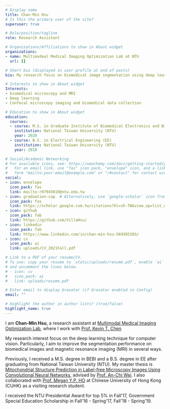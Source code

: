 ```yaml
---
# Display name
title: Chan-Min Hsu
# Is this the primary user of the site?
superuser: true

# Role/position/tagline
role: Research Assistant

# Organizations/Affiliations to show in About widget
organizations:
- name: Multimodeal Medical Imaging Optimization Lab at NTU
  url: []

# Short bio (displayed in user profile at end of posts)
bio: My research focus on biomedical image segmentation using deep learning techniques. 

# Interests to show in About widget
Interests:
- biomedical microscopy and MRI
- Deep learning
- Confocal microscopy imaging and biomedical data collection

# Education to show in About widget
education:
  courses:
  - course: M.S. in Graduate Institute of Biomedical Electronics and Bioinformatics (BEBI)
    institution: National Taiwan University (NTU)
    year: 2020
  - course: B.S. in Electrical Engineering (EE)
    institution: National Taiwan University (NTU)
    year: 2018

# Social/Academic Networking
# For available icons, see: https://wowchemy.com/docs/getting-started/page-builder/#icons
#   For an email link, use "fas" icon pack, "envelope" icon, and a link in the
#   form "mailto:your-email@example.com" or "/#contact" for contact widget.
social:
- icon: envelope
  icon_pack: fas
  link: mailto:r07945010@ntu.edu.tw
- icon: graduation-cap  # Alternatively, use `google-scholar` icon from `ai` icon pack
  icon_pack: fas
  link: https://scholar.google.com.tw/citations?hl=zh-TW&view_op=list_works&gmla=AJsN-F4raC49ofe1U6Zh91j1gX56Vp1tn8pxLxULxw0GSKo61x99z3vKlox9S0grJbZVheFTv1_Ajvdcqvu4wtUQ3e1FujF41TLHC-dqylBENXyyK9bBYaQ&user=bUmZJW8AAAAJ
- icon: github
  icon_pack: fab
  link: https://github.com/VillaHsu/
- icon: linkedin
  icon_pack: fab
  link: https://www.linkedin.com/in/chan-min-hsu-569303203/
- icon: cv
  icon_pack: ai
  link: uploads/CV_2021Fall.pdf

# Link to a PDF of your resume/CV.
# To use: copy your resume to `static/uploads/resume.pdf`, enable `ai` icons in `params.toml`, 
# and uncomment the lines below.
# - icon: cv
#   icon_pack: ai
#   link: uploads/resume.pdf

# Enter email to display Gravatar (if Gravatar enabled in Config)
email: ""

# Highlight the author in author lists? (true/false)
highlight_name: true
---
```


I am **Chan-Min Hsu**, a research assistant at [Multimodal Medical Imaging Optimization Lab](https://sites.google.com/view/mmio-lab), where I work with [Prof. Kevin T. Chen](http://bme.ntu.edu.tw/english/introduction/faculty/faculty_KevinTChen.php)

My research interest focus on the deep learning technique for computer vision. Particularly, I aim to improve the segmentation performance on biomedical images and magnetic resonance imaging (MRI) in several ways.

Previously, I received a M.S. degree in BEBI and a B.S. degree in EE after graduating from National Taiwan University (NTU). My master thesis is [Mitochondrial Structure Prediction in Label-free Microscopy Images Using Convolutional Neural Networks](https://villahsu.github.io/Resume/Publication/MasterThesis_ChanMinHsu.pdf), advised by [Prof. An-Chi Wei](https://ntubmse.com/people/). I also collaborated with [Prof. Megan Y.P. HO](http://www.ee.cuhk.edu.hk/en-gb/people/academic-staff/professors/79-prof-yi-ping-ho) at Chinese University of Hong Kong (CUHK) as a visiting research student. 

I received the NTU Presidential Award for top 5% in Fall'17, Government Special Education Scholarship in Fall'16 - Spring'17, Fall'18 - Spring'19.